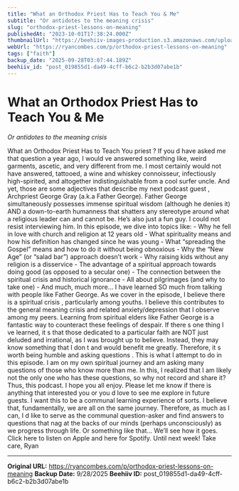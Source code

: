 ```yaml
---
title: "What an Orthodox Priest Has to Teach You & Me"
subtitle: "Or antidotes to the meaning crisis"
slug: "orthodox-priest-lessons-on-meaning"
publishedAt: "2023-10-01T17:38:24.000Z"
thumbnailUrl: "https://beehiiv-images-production.s3.amazonaws.com/uploads/asset/file/6b4a8b7d-b6ff-44c1-a8cb-62369ffc4d5b/orthodox-priest.png?t=1718473895"
webUrl: "https://ryancombes.com/p/orthodox-priest-lessons-on-meaning"
tags: ["faith"]
backup_date: "2025-09-28T03:07:44.189Z"
beehiiv_id: "post_019855d1-da49-4cff-b6c2-b2b3d07abe1b"
---
```


# What an Orthodox Priest Has to Teach You & Me

*Or antidotes to the meaning crisis*



What an Orthodox Priest Has to Teach You priest ? If you d have asked me that question a year ago, I would ve answered something like, weird garments, ascetic, and very different from me. I most certainly would not have answered, tattooed, a wine and whiskey connoisseur, infectiously high-spirited, and altogether indistinguishable from a cool surfer uncle. And yet, those are some adjectives that describe my next podcast guest , Archpriest George Gray (a.k.a Father George). Father George simultaneously possesses immense spiritual wisdom (although he denies it) AND a down-to-earth humanness that shatters any stereotype around what a religious leader can and cannot be. He’s also just a fun guy. I could not resist interviewing him. In this episode, we dive into topics like: - Why he fell in love with church and religion at 12 years old - What spirituality means and how his definition has changed since he was young - What “spreading the Gospel” means and how to do it without being obnoxious - Why the “New Age” (or “salad bar”) approach doesn’t work - Why raising kids without any religion is a disservice - The advantage of a spiritual approach towards doing good (as opposed to a secular one) - The connection between the spiritual crisis and historical ignorance - All about pilgrimages (and why to take one) - And much, much more... I have learned SO much from talking with people like Father George. As we cover in the episode, I believe there is a spiritual crisis , particularly among youths. I believe this contributes to the general meaning crisis and related anxiety/depression that I observe among my peers. Learning from spiritual elders like Father George is a fantastic way to counteract these feelings of despair. If there s one thing I ve learned, it s that those dedicated to a particular faith are NOT just deluded and irrational, as I was brought up to believe. Instead, they may know something that I don t and would benefit me greatly. Therefore, it s worth being humble and asking questions . This is what I attempt to do in this episode. I am on my own spiritual journey and am asking many questions of those who know more than me. In this, I realized that I am likely not the only one who has these questions, so why not record and share it? Thus, this podcast. I hope you all enjoy. Please let me know if there is anything that interested you or you d love to see me explore in future guests. I want this to be a communal learning experience of sorts. I believe that, fundamentally, we are all on the same journey. Therefore, as much as I can, I d like to serve as the communal question-asker and find answers to questions that nag at the backs of our minds (perhaps unconsciously) as we progress through life. Or something like that… We’ll see how it goes. Click here to listen on Apple and here for Spotify. Until next week! Take care, Ryan

---

**Original URL:** https://ryancombes.com/p/orthodox-priest-lessons-on-meaning
**Backup Date:** 9/28/2025
**Beehiiv ID:** post_019855d1-da49-4cff-b6c2-b2b3d07abe1b
